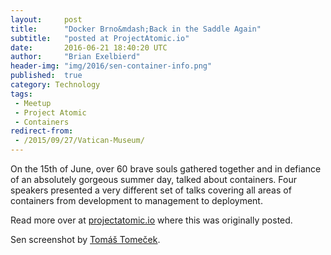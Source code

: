 ```yaml
---
layout:     post
title:      "Docker Brno&mdash;Back in the Saddle Again"
subtitle:   "posted at ProjectAtomic.io"
date:       2016-06-21 18:40:20 UTC
author:     "Brian Exelbierd"
header-img: "img/2016/sen-container-info.png"
published:  true
category: Technology
tags:
 - Meetup
 - Project Atomic
 - Containers
redirect-from:
 - /2015/09/27/Vatican-Museum/
---
```


On the 15th of June, over 60 brave souls gathered together and in defiance of an absolutely gorgeous summer day, talked about containers. Four speakers presented a very different set of talks covering all areas of containers from development to management to deployment.

Read more over at [projectatomic.io](http://www.projectatomic.io/blog/2016/06/docker-brno-meetup-20160615/) where this was originally posted.

Sen screenshot by [Tomáš Tomeček](https://twitter.com/TomasTomec).

<!--
Jiří Sedláček, an agile QA specialist and developer at [Wandera](https://www.wandera.com/), presented &quot;Development and Deployment Simplification with Containers&quot; (<a href="http://www.projectatomic.io/images/docker_brno_20160615.pdf">slides</a>). At a previous company, he and the team implemented a docker-driven development environment that helped change the operational philosophy from the bottom up.

READMORE

![picture of Jiří Sedláček](jiri.jpg)

After covering some background material on the benefits of containers over virtual machines for some applications, Jiří started the bulk of his talk by making it clear that his team wasn't doing &quot;rocket science.&quot; *(Note to self: I wonder if anyone at the European Space Agency is using containers...)*

The development teams initially considered docker, with the goals of unifying the development environment for developers spread across multiple workstation operating systems and making bootstrapping the application environment easier. The environment was a RESTful API-based web service using Apache Tomcat, MongoDB, Apache ActiveMQ, MariaDB, and other data-warehousing technologies. Not rocket science, as he noted, but difficult for a developer to cleanly and easily configure and bring up without becoming &quot;grump cat.&quot;

Initially operations was resistant to the move to containers, as they were concerned about the maturity of the technology and deployment issues. These were resolved two ways: first, the container build pipeline was automated and logical base images were built for each stage reducing management overhead; second, a configuration management tool, [Tiller](http://github.com/markround/tiller) was implemented. The configuration tool was a big win because it solved complexity problems for the developers and eased the transition of the Ops team from traditional management methods to containers and put them on the road to orchestration. His slides include ten big learnings from this project and I encourage you to give them a read.

We took a break and when we resumed, we heard from [Jan Bleha](https://twitter.com/janbleha) from [Kiwi.com](http://kiwi.com), one of our sponsors. Kiwi.com provided us with 128 (a significant number!) units of our favorite cold carbonated beverages to help us stay ready to ask questions and network. Jan also talked about several other local meetup groups that Kiwi.com helps to sponsor, including meetings around Python, Golang, JS, Reactive, and more. They are also organizing a Czech Language-intensive Python weekend in July. If you've never visited Brno, I strongly encourage you visit. There is a **huge** open source and technology community here and I guarantee you will find a group of really smart people with whom to interact.

Our next two speakers both presented lightning talks. We are using this format to encourage everyone to speak at future meetings (*hint, hint*) because now length isn't a challenge!

![picture of sen](https://raw.githubusercontent.com/TomasTomecek/june-2016-docker-meetup-talk/master/img/sen-container-info.png)

[Tomáš Tomeček](https://twitter.com/TomasTomec), a senior software engineer at [Red Hat](http://www.redhat.com/) presented &quot;sen: Easy Management of Containers in the Terminal&quot; ([slides](http://pub.tomecek.net/slides/june-2016-docker-meetup-talk/#/)). [sen](http://github.com/tomastomecek/sen) is a classic open-source tool that was developed by Tomáš to &quot;scratch his own itch.&quot;

Specifically, sen (the Czech word for dream) is the result of a dream Tomáš had about a better management interface for working with docker containers. Tomáš loves python and text user interfaces and has combined these with his love containers to build a control/dashboard for a docker daemon that provides instant access to information and commands. His top-like user interface provides easy access to the old docker-tree display for image layers, filtering and searching for images and containers, real time log access, event notifications, and more all with vim key bindings. This has replaced hacky aliases and long docker commands for his use cases.

Pavel Odvody, our second lighting talk speaker and also a senior software engineer at Red Hat presented &quot;Host Integrated Container Applications (HICA)&quot; ([slides](https://podvody.fedorapeople.org/HICA_%20Host%20Integrated%20Container%20Applications.pdf)). Developed originally as part the third Docker Global Hack Day, [HICA](http://github.com/shaded-enmity/docker-hica) is designed to make it easy to run non-server containers.

Pavel started his talk by asking how many people had ever tried to run a desktop application in a container. He then asked how many people had tried to run a utility, like a command line tool that processes input and returns output. These use cases while possible typically require an arcane spell book of incantations on the command line. HICA uses a secure, SELinux-compatible interface that turns labels on a docker image into a series of feature injectors to make it easy for a container to self-describe its needs. These injectors can allow a container to easily access the current working directory or the XServer on the host, or 13 other commonly needed features without requiring the user to specify them on the command line. The whole thing is wrapped in an easy-to-use CLI that has multiple levels of security and permissions and verification baked in.

HICA turns this:

```
docker run -i -u 1000:1000 --security-opt label:disable --volume /tmp/.X11-unix:/tmp/.X11-unix -e DISPLAY=:0 --volume=/lib64/libX11.so.6:/external_libs/libX11.so.6 --volume=/lib64/libxcb-dri2.so.0:/external_libs/libxcb-dri2.so.0 --volume=/usr/lib64/dri/i965_dri.so:/external_libs/i965_dri.so --volume=/lib64/libGL.so.1:/external_libs/libGL.so.1 --volume=/lib64/libdrm_intel.so.1:/external_libs/libdrm_intel.so.1 --volume=/lib64/libxcb.so.1:/external_libs/libxcb.so.1 -e LD_LIBRARY_PATH=/external_libs -e LIBGL_DRIVERS_PATH=/external_libs --device /dev/dri/card0:/dev/dri/card0 --device /dev/dri/renderD128:/dev/dri/renderD128 --device /dev/dri/controlD64:/dev/dri/controlD64 opengl
```

into this:

```
hica opengl
```

After the lightning talks, we took our final break and returned to small presentation from our second sponsor, Red Hat. [Jiří Folta](https://twitter.com/JiriFolta) told about Red Hat's continuing involvement in technologies encompassing the entire stack all the way through to the hybrid public/private cloud. He also let us know that a milestone has been reach with just over 1,000 people now working for Red Hat in Brno, continuing its position as Red Hat's largest engineering site in the world.

![picture of Adam Skotnický](adam.jpg)

[Adam Skotnický](https://twitter.com/ada_sko) and [Marek Čeloud](https://twitter.com/MCeloud) from [tcp ◕ cloud](http://tcpcloud.eu) presented &quot;SmartCity IoT on Kubernetes.&quot; Adam is the CEO and Marek is a network engineer. Their presentation brought together work they have been doing combining Kubernetes, OpenStack, and the Internet of Things to enable Smart City/Industry-4.0 infrastructures.

Adam began the talk by providing an overview of a collaborative pilot smart-streetlight project being worked on in the southern Boehemian town of Písek. He then transitioned to a demo-architecture based on the same principals they have that links together carbon-dioxide sensors in a conference hall. The sensor network communicates with IQRF to a Raspberry PI running Kubernetes-managed containers. The containers utilize an OpenContrail SDN to connect back to a Kubernetes managed application that relies on virtual machines managed in OpenStack (also containerized). The SDN allows the sensor network and gateway Raspberry Pi to be relocated anywhere in the world and not need any reconfiguration.

While the underlying physical unit IPs may change, the separation of networks renders this invisible to the application while simultaneously introducing security separation. Marek continued the talk with a demonstration of their internal network, the several layers of SDN in use, and how they can use a salt driven configuration to do a rolling version change of OpenStack from Kilo to Liberty. In the final conversation they talked about their need to develop their own CI/CD pipelines to build the upstream source of the fast moving Kubernetes and OpenContrail projects (amongst others). The container architecture has enabled easy distribution of the application and made it scale horizontally to the point that neither IQRF or the use of a Raspberry Pi as a gateway are limiting factors for sensor networks in urban areas.

Our speakers all did an excellent job and I am thankful for all of them. I personally walked away enlightened and with new tools I want to go play with. I also walked away with a reminder of just how wicked smart my co-workers at Red Hat are and how fantastic the skill level of my community is. I need to keep bringing my A-game to my adopted city.

The meetup was made possible through the generosity of our sponsors: Red Hat, who provided funding to rent the venue and Kiwi.com, who provided 128 "bits" of refreshment to keep us engaged.

*(Photos by [Eliska Slobodova](https://photos.google.com/share/AF1QipPEXXzTVSUQpvqjCnz0Vd8Eaef26q5sayjI4-vx-ZxvLfya3I02N0Kfivy6wo5-xA?key=R0pCNVR2cWxoOFJUekFNbVoyYV83TmhPNElOc2tR).  Sen screenshot by <a href="https://twitter.com/TomasTomec">Tomáš Tomeček</a>.)*
-->
